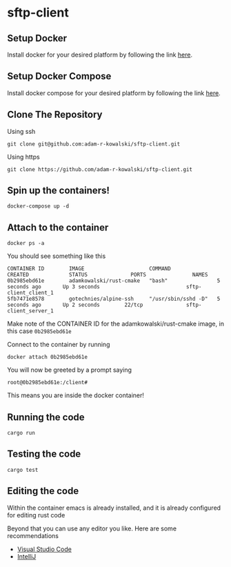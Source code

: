 # sftp-client

## Setup Docker

Install docker for your desired platform by following the link [here](https://docs.docker.com/install/).

## Setup Docker Compose

Install docker compose for your desired platform by following the link [here](https://docs.docker.com/compose/install/).

## Clone The Repository

Using ssh

`git clone git@github.com:adam-r-kowalski/sftp-client.git`

Using https

`git clone https://github.com/adam-r-kowalski/sftp-client.git`

## Spin up the containers!

`docker-compose up -d`

## Attach to the container

`docker ps -a`

You should see something like this

```
CONTAINER ID        IMAGE                     COMMAND               CREATED             STATUS              PORTS               NAMES
0b2985ebd61e        adamkowalski/rust-cmake   "bash"                5 seconds ago       Up 3 seconds                            sftp-client_client_1
5fb7471e8578        gotechnies/alpine-ssh     "/usr/sbin/sshd -D"   5 seconds ago       Up 2 seconds        22/tcp              sftp-client_server_1
```

Make note of the CONTAINER ID for the adamkowalski/rust-cmake image, in this case `0b2985ebd61e`

Connect to the container by running

`docker attach 0b2985ebd61e`

You will now be greeted by a prompt saying

`root@0b2985ebd61e:/client#`

This means you are inside the docker container!

## Running the code

`cargo run`

## Testing the code

`cargo test`

## Editing the code

Within the container emacs is already installed, and it is already configured for editing rust code

Beyond that you can use any editor you like. Here are some recommendations

- [Visual Studio Code](https://marketplace.visualstudio.com/items?itemName=rust-lang.rust)
- [IntelliJ](https://intellij-rust.github.io/)

